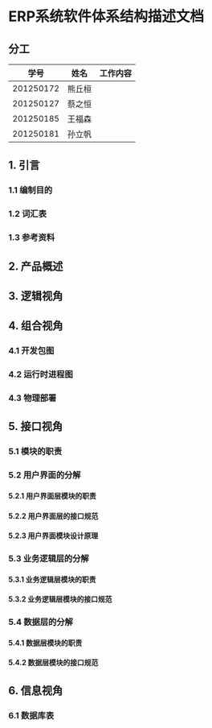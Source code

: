 # ERP系统软件体系结构描述文档

## 分工

| 学号      | 姓名   | 工作内容 |
| --------- | ------ | -------- |
| 201250172 | 熊丘桓 |          |
| 201250127 | 蔡之恒 |          |
| 201250185 | 王福森 |          |
| 201250181 | 孙立帆 |          |



## 1. 引言

### 1.1 编制目的



### 1.2 词汇表



### 1.3 参考资料



## 2. 产品概述



## 3. 逻辑视角



## 4. 组合视角

### 4.1 开发包图



### 4.2 运行时进程图



### 4.3 物理部署



## 5. 接口视角

### 5.1 模块的职责



### 5.2 用户界面的分解

#### 5.2.1 用户界面层模块的职责



#### 5.2.2 用户界面层的接口规范



#### 5.2.3 用户界面模块设计原理



### 5.3 业务逻辑层的分解

#### 5.3.1 业务逻辑层模块的职责



#### 5.3.2 业务逻辑层模块的接口规范



### 5.4 数据层的分解

#### 5.4.1 数据层模块的职责



#### 5.4.2 数据层模块的接口规范



## 6. 信息视角

### 6.1 数据库表



